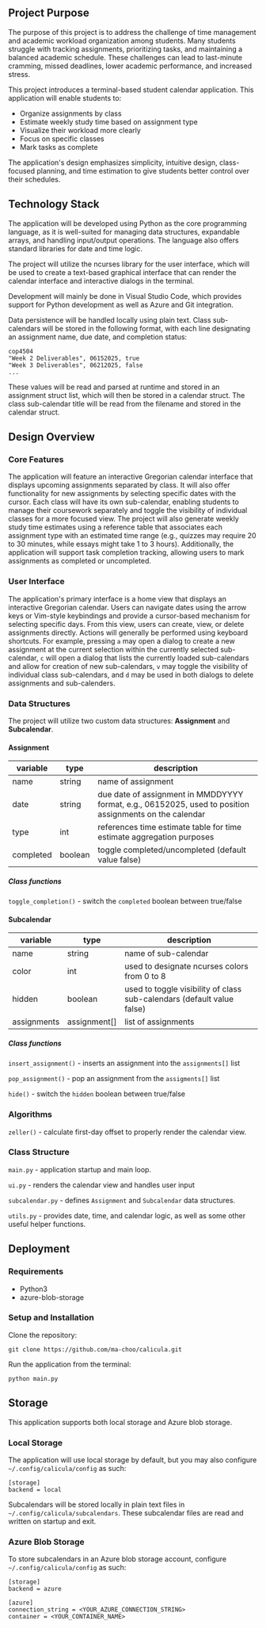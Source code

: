 ## Project Purpose
The purpose of this project is to address the challenge of time management and academic workload organization among students. Many students struggle with tracking assignments, prioritizing tasks, and maintaining a balanced academic schedule. These challenges can lead to last-minute cramming, missed deadlines, lower academic performance, and increased stress.

This project introduces a terminal-based student calendar application. This application will enable students to:
- Organize assignments by class
- Estimate weekly study time based on assignment type
- Visualize their workload more clearly
- Focus on specific classes
- Mark tasks as complete

The application's design emphasizes simplicity, intuitive design, class-focused planning, and time estimation to give students better control over their schedules.

## Technology Stack
The application will be developed using Python as the core programming language, as it is well-suited for managing data structures, expandable arrays, and handling input/output operations. The language also offers standard libraries for date and time logic.

The project will utilize the ncurses library for the user interface, which will be used to create a text-based graphical interface that can render the calendar interface and interactive dialogs in the terminal.

Development will mainly be done in Visual Studio Code, which provides support for Python development as well as Azure and Git integration.

Data persistence will be handled locally using plain text. Class sub-calendars will be stored in the following format, with each line designating an assignment name, due date, and completion status:
```
cop4504
"Week 2 Deliverables", 06152025, true
"Week 3 Deliverables", 06212025, false
...
```

These values will be read and parsed at runtime and stored in an assignment struct list, which will then be stored in a calendar struct. The class sub-calendar title will be read from the filename and stored in the calendar struct.

## Design Overview
### Core Features
The application will feature an interactive Gregorian calendar interface that displays upcoming assignments separated by class. It will also offer functionality for new assignments by selecting specific dates with the cursor. Each class will have its own sub-calendar, enabling students to manage their coursework separately and toggle the visibility of individual classes for a more focused view. The project will also generate weekly study time estimates using a reference table that associates each assignment type with an estimated time range (e.g., quizzes may require 20 to 30 minutes, while essays might take 1 to 3 hours). Additionally, the application will support task completion tracking, allowing users to mark assignments as completed or uncompleted.

### User Interface
The application's primary interface is a home view that displays an interactive Gregorian calendar. Users can navigate dates using the arrow keys or Vim-style keybindings and provide a cursor-based mechanism for selecting specific days. From this view, users can create, view, or delete assignments directly. Actions will generally be performed using keyboard shortcuts. For example, pressing `a` may open a dialog to create a new assignment at the current selection within the currently selected sub-calendar, `c` will open a dialog that lists the currently loaded sub-calendars and allow for creation of new sub-calendars, `v` may toggle the visibility of individual class sub-calendars, and `d` may be used in both dialogs to delete assignments and sub-calenders.

### Data Structures
The project will utilize two custom data structures: **Assignment** and **Subcalendar**.

#### Assignment
| variable          | type    | description                                                                                             |
| ----------------- | ------- | ------------------------------------------------------------------------------------------------------- |
| name              | string  | name of assignment                                                                                      |
| date              | string  | due date of assignment in MMDDYYYY format, e.g., 06152025, used to position assignments on the calendar |
| type              | int     | references time estimate table for time estimate aggregation purposes                                   |
| completed         | boolean | toggle completed/uncompleted (default value false)                                                      |

##### Class functions
`toggle_completion()` - switch the `completed` boolean between true/false

#### Subcalendar
| variable        | type          | description                                                            |
| --------------- | ------------  | ---------------------------------------------------------------------- |
| name            | string        | name of sub-calendar                                                   |
| color           | int           | used to designate ncurses colors from 0 to 8                           |
| hidden          | boolean       | used to toggle visibility of class sub-calendars (default value false) |
| assignments     | assignment[]  | list of assignments                                                    |

##### Class functions
`insert_assignment()` - inserts an assignment into the `assignments[]` list

`pop_assignment()` - pop an assignment from the `assigments[]` list

`hide()` - switch the `hidden` boolean between true/false

### Algorithms
`zeller()` - calculate first-day offset to properly render the calendar view.

### Class Structure
`main.py` - application startup and main loop.

`ui.py` - renders the calendar view and handles user input

`subcalendar.py` - defines `Assignment` and `Subcalendar` data structures.

`utils.py` - provides date, time, and calendar logic, as well as some other useful helper functions.

## Deployment
### Requirements
- Python3
- azure-blob-storage

### Setup and Installation
Clone the repository:
```
git clone https://github.com/ma-choo/calicula.git
```

Run the application from the terminal:
```
python main.py
```

## Storage
This application supports both local storage and Azure blob storage.

### Local Storage
The application will use local storage by default, but you may also configure `~/.config/calicula/config` as such:
```
[storage]
backend = local
```

Subcalendars will be stored locally in plain text files in `~/.config/calicula/subcalendars`. These subcalendar files are read and written on startup and exit.

### Azure Blob Storage
To store subcalendars in an Azure blob storage account, configure `~/.config/calicula/config` as such:
```
[storage]
backend = azure

[azure]
connection_string = <YOUR_AZURE_CONNECTION_STRING>
container = <YOUR_CONTAINER_NAME>
```